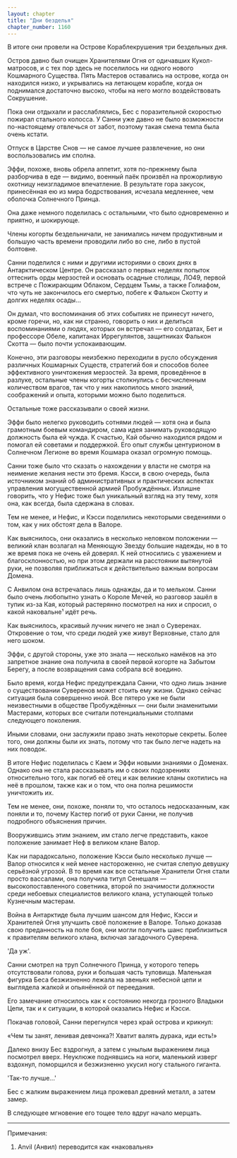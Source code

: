 ```yaml
---
layout: chapter
title: "Дни безделья"
chapter_number: 1160
---
```


В итоге они провели на Острове Кораблекрушения три бездельных дня.

Остров давно был очищен Хранителями Огня от одичавших Кукол-матросов, и с тех пор здесь не поселилось ни одного нового Кошмарного Существа. Пять Мастеров оставались на острове, когда он находился низко, и укрывались на летающем корабле, когда он поднимался достаточно высоко, чтобы на него могло воздействовать Сокрушение.

Пока они отдыхали и расслаблялись, Бес с поразительной скоростью пожирал стального колосса. У Санни уже давно не было возможности по-настоящему отвлечься от забот, поэтому такая смена темпа была очень кстати.

Отпуск в Царстве Снов — не самое лучшее развлечение, но они воспользовались им сполна.

Эффи, похоже, вновь обрела аппетит, хотя по-прежнему была разборчива в еде — видимо, военный паёк произвёл на прожорливую охотницу неизгладимое впечатление. В результате гора закусок, принесённая ею из мира бодрствования, исчезала медленнее, чем оболочка Солнечного Принца.

Она даже немного поделилась с остальными, что было одновременно и приятно, и шокирующе.

Члены когорты бездельничали, не занимались ничем продуктивным и большую часть времени проводили либо во сне, либо в пустой болтовне.

Санни поделился с ними и другими историями о своих днях в Антарктическом Центре. Он рассказал о первых неделях попыток оттеснить орды мерзостей и основать осадные столицы, ЛО49, первой встрече с Пожирающим Облаком, Сердцем Тьмы, а также Голиафом, что чуть не закончилось его смертью, побеге к Фалькон Скотту и долгих неделях осады...

Он думал, что воспоминания об этих событиях не принесут ничего, кроме горечи, но, как ни странно, говорить о них и делиться воспоминаниями о людях, которых он встречал — его солдатах, Бет и профессоре Обеле, капитанах Иррегулянтов, защитниках Фалькон Скотта — было почти успокаивающим.

Конечно, эти разговоры неизбежно переходили в русло обсуждения различных Кошмарных Существ, стратегий боя и способов более эффективного уничтожения мерзостей. За время, проведённое в разлуке, остальные члены когорты столкнулись с бесчисленным количеством врагов, так что у них накопилось много знаний, соображений и опыта, которыми можно было поделиться.

Остальные тоже рассказывали о своей жизни.

Эффи было нелегко руководить сотнями людей — хотя она и была грамотным боевым командиром, сама идея занимать руководящую должность была ей чужда. К счастью, Кай обычно находился рядом и помогал ей советами и поддержкой. Его опыт службы центурионом в Солнечном Легионе во время Кошмара оказал огромную помощь.

Санни тоже было что сказать о нахождении у власти не смотря на неимение желания нести это бремя. Кэсси, в свою очередь, была источником знаний об административных и практических аспектах управления могущественной армией Пробуждённых. Излишне говорить, что у Нефис тоже был уникальный взгляд на эту тему, хотя она, как всегда, была сдержана в словах.

Тем не менее, и Нефис, и Кэсси поделились некоторыми сведениями о том, как у них обстоят дела в Валоре.

Как выяснилось, они оказались в несколько неловком положении — великий клан возлагал на Меняющую Звезду большие надежды, но в то же время пока не очень ей доверял. К ней относились с уважением и благосклонностью, но при этом держали на расстоянии вытянутой руки, не позволяя приближаться к действительно важным вопросам Домена.

С Анвилом она встречалась лишь однажды, да и то мельком. Санни было очень любопытно узнать о Короле Мечей, но разговор зашёл в тупик из-за Кая, который растерянно посмотрел на них и спросил, о какой наковальне¹ идёт речь.

Как выяснилось, красивый лучник ничего не знал о Суверенах. Откровение о том, что среди людей уже живут Верховные, стало для него шоком.

Эффи, с другой стороны, уже это знала — несколько намёков на это запретное знание она получила в своей первой когорте на Забытом Берегу, а после возвращения сама собрала всё воедино.

Было время, когда Нефис предупреждала Санни, что одно лишь знание о существовании Суверенов может стоить ему жизни. Однако сейчас ситуация была совершенно иной. Все пятеро уже не были неизвестными в обществе Пробуждённых — они были знаменитыми Мастерами, которых все считали потенциальными столпами следующего поколения.

Иными словами, они заслужили право знать некоторые секреты. Более того, они должны были их знать, потому что так было легче надеть на них поводок.

В итоге Нефис поделилась с Каем и Эффи новыми знаниями о Доменах. Однако она не стала рассказывать им о своих подозрениях относительно того, как погиб её отец и как великие кланы охотились на неё в прошлом, также как и о том, что она полна решимости уничтожить их.

Тем не менее, они, похоже, поняли то, что осталось недосказанным, как поняли и то, почему Кастер погиб от руки Санни, не получив подробного объяснения причин.

Вооружившись этим знанием, им стало легче представить, какое положение занимает Неф в великом клане Валор.

Как ни парадоксально, положение Кэсси было несколько лучше — Валор относился к ней менее настороженно, не считая слепую девушку серьёзной угрозой. В то время как все остальные Хранители Огня стали просто вассалами, она получила титул Сенешаля — высокопоставленного советника, второй по значимости должности среди небоевых специалистов великого клана, уступающей только Кузнечным мастерам.

Война в Антарктиде была лучшим шансом для Нефис, Кэсси и Хранителей Огня улучшить своё положение в Валоре. Только доказав свою преданность на поле боя, они могли получить шанс приблизиться к правителям великого клана, включая загадочного Суверена.

'Да уж'.

Санни смотрел на труп Солнечного Принца, у которого теперь отсутствовали голова, руки и большая часть туловища. Маленькая фигурка Беса безжизненно лежала на звеньях небесной цепи и выглядела жалкой и опьянённой от переедания.

Его замечание относилось как к состоянию некогда грозного Владыки Цепи, так и к ситуации, в которой оказались Нефис и Кэсси.

Покачав головой, Санни перегнулся через край острова и крикнул:

«Чем ты занят, ленивая девчонка?! Хватит валять дурака, иди есть!»

Далеко внизу Бес вздрогнул, а затем с унылым выражением лица посмотрел вверх. Неуклюже поднявшись на ноги, маленький изверг вздохнул, поморщился и безжизненно укусил ногу стального гиганта.

'Так-то лучше...'

Бес с жалким выражением лица прожевал древний металл, а затем замер.

В следующее мгновение его тощее тело вдруг начало мерцать.

***

Примечания:

1. Anvil (Анвил) переводится как «наковальня»